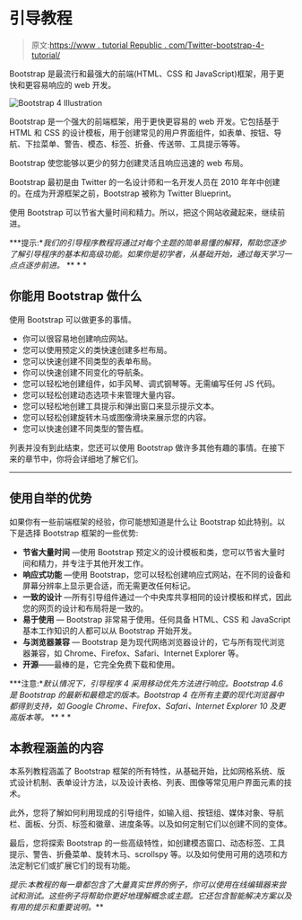 # 引导教程

> 原文:[https://www . tutorial Republic . com/Twitter-bootstrap-4-tutorial/](https://www.tutorialrepublic.com/twitter-bootstrap-4-tutorial/)

Bootstrap 是最流行和最强大的前端(HTML、CSS 和 JavaScript)框架，用于更快和更容易响应的 web 开发。

![Bootstrap 4 Illustration](../Images/5bebe46ec6eab69ca15eb424e313fc72.png)

Bootstrap 是一个强大的前端框架，用于更快更容易的 web 开发。它包括基于 HTML 和 CSS 的设计模板，用于创建常见的用户界面组件，如表单、按钮、导航、下拉菜单、警告、模态、标签、折叠、传送带、工具提示等等。

Bootstrap 使您能够以更少的努力创建灵活且响应迅速的 web 布局。

Bootstrap 最初是由 Twitter 的一名设计师和一名开发人员在 2010 年年中创建的。在成为开源框架之前，Bootstrap 被称为 Twitter Blueprint。

使用 Bootstrap 可以节省大量时间和精力。所以，把这个网站收藏起来，继续前进。

 ***提示:**我们的引导程序教程将通过对每个主题的简单易懂的解释，帮助您逐步了解引导程序的基本和高级功能。如果你是初学者，从基础开始，通过每天学习一点点逐步前进。*  ** * *

## 你能用 Bootstrap 做什么

使用 Bootstrap 可以做更多的事情。

*   你可以很容易地创建响应网站。
*   您可以使用预定义的类快速创建多栏布局。
*   您可以快速创建不同类型的表单布局。
*   你可以快速创建不同变化的导航条。
*   您可以轻松地创建组件，如手风琴、调式钢琴等。无需编写任何 JS 代码。
*   您可以轻松创建动态选项卡来管理大量内容。
*   您可以轻松地创建工具提示和弹出窗口来显示提示文本。
*   您可以轻松创建旋转木马或图像滑块来展示您的内容。
*   您可以快速创建不同类型的警告框。

列表并没有到此结束，您还可以使用 Bootstrap 做许多其他有趣的事情。在接下来的章节中，你将会详细地了解它们。

* * *

## 使用自举的优势

如果你有一些前端框架的经验，你可能想知道是什么让 Bootstrap 如此特别。以下是选择 Bootstrap 框架的一些优势:

*   **节省大量时间** —使用 Bootstrap 预定义的设计模板和类，您可以节省大量时间和精力，并专注于其他开发工作。
*   **响应式功能** —使用 Bootstrap，您可以轻松创建响应式网站，在不同的设备和屏幕分辨率上显示更合适，而无需更改任何标记。
*   **一致的设计** —所有引导组件通过一个中央库共享相同的设计模板和样式，因此您的网页的设计和布局将是一致的。
*   **易于使用** — Bootstrap 非常易于使用。任何具备 HTML、CSS 和 JavaScript 基本工作知识的人都可以从 Bootstrap 开始开发。
*   **与浏览器兼容** — Bootstrap 是为现代网络浏览器设计的，它与所有现代浏览器兼容，如 Chrome、Firefox、Safari、Internet Explorer 等。
*   **开源**——最棒的是，它完全免费下载和使用。

 ***注意:**默认情况下，引导程序 4 采用移动优先方法进行响应。Bootstrap 4.6 是 Bootstrap 的最新和最稳定的版本。Bootstrap 4 在所有主要的现代浏览器中都得到支持，如 Google Chrome、Firefox、Safari、Internet Explorer 10 及更高版本等。*  ** * *

## 本教程涵盖的内容

本系列教程涵盖了 Bootstrap 框架的所有特性，从基础开始，比如网格系统、版式设计机制、表单设计方法，以及设计表格、列表、图像等常见用户界面元素的技术。

此外，您将了解如何利用现成的引导组件，如输入组、按钮组、媒体对象、导航栏、面板、分页、标签和徽章、进度条等。以及如何定制它们以创建不同的变体。

最后，您将探索 Bootstrap 的一些高级特性，如创建模态窗口、动态标签、工具提示、警告、折叠菜单、旋转木马、scrollspy 等。以及如何使用可用的选项和方法定制它们或扩展它们的现有功能。

 *提示:本教程的每一章都包含了大量真实世界的例子，你可以使用在线编辑器来尝试和测试。这些例子将帮助你更好地理解概念或主题。它还包含智能解决方案以及有用的提示和重要说明。***